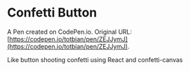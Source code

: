 # Confetti Button

A Pen created on CodePen.io. Original URL: [https://codepen.io/totbian/pen/ZEJJymJ](https://codepen.io/totbian/pen/ZEJJymJ).

Like button shooting confetti using React and confetti-canvas
